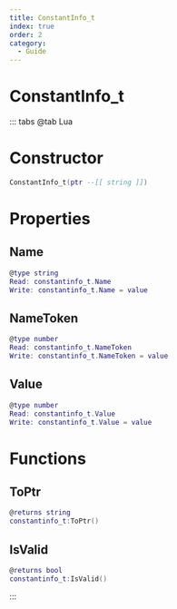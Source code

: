```yaml
---
title: ConstantInfo_t
index: true
order: 2
category:
  - Guide
---
```


# ConstantInfo_t

::: tabs
@tab Lua
# Constructor
```lua
ConstantInfo_t(ptr --[[ string ]])
```
# Properties
## Name 
```lua
@type string
Read: constantinfo_t.Name
Write: constantinfo_t.Name = value
```
## NameToken 
```lua
@type number
Read: constantinfo_t.NameToken
Write: constantinfo_t.NameToken = value
```
## Value 
```lua
@type number
Read: constantinfo_t.Value
Write: constantinfo_t.Value = value
```
# Functions
## ToPtr
```lua
@returns string
constantinfo_t:ToPtr()
```
## IsValid
```lua
@returns bool
constantinfo_t:IsValid()
```

:::